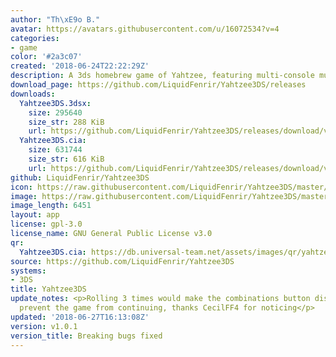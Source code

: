 ```yaml
---
author: "Th\xE9o B."
avatar: https://avatars.githubusercontent.com/u/16072534?v=4
categories:
- game
color: '#2a3c07'
created: '2018-06-24T22:22:29Z'
description: A 3ds homebrew game of Yahtzee, featuring multi-console multiplayer
download_page: https://github.com/LiquidFenrir/Yahtzee3DS/releases
downloads:
  Yahtzee3DS.3dsx:
    size: 295640
    size_str: 288 KiB
    url: https://github.com/LiquidFenrir/Yahtzee3DS/releases/download/v1.0.1/Yahtzee3DS.3dsx
  Yahtzee3DS.cia:
    size: 631744
    size_str: 616 KiB
    url: https://github.com/LiquidFenrir/Yahtzee3DS/releases/download/v1.0.1/Yahtzee3DS.cia
github: LiquidFenrir/Yahtzee3DS
icon: https://raw.githubusercontent.com/LiquidFenrir/Yahtzee3DS/master/icon.png
image: https://raw.githubusercontent.com/LiquidFenrir/Yahtzee3DS/master/sprites/banner.png
image_length: 6451
layout: app
license: gpl-3.0
license_name: GNU General Public License v3.0
qr:
  Yahtzee3DS.cia: https://db.universal-team.net/assets/images/qr/yahtzee3ds-cia.png
source: https://github.com/LiquidFenrir/Yahtzee3DS
systems:
- 3DS
title: Yahtzee3DS
update_notes: <p>Rolling 3 times would make the combinations button disappear and
  prevent the game from continuing, thanks CecilFF4 for noticing</p>
updated: '2018-06-27T16:13:08Z'
version: v1.0.1
version_title: Breaking bugs fixed
---
```

